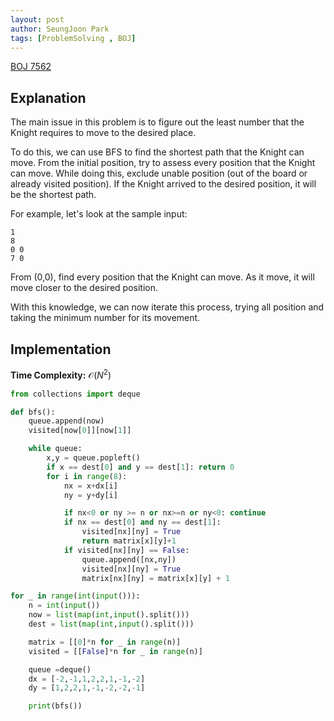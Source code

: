 ```yaml
---
layout: post
author: SeungJoon Park
tags: [ProblemSolving , BOJ]
---
```


[BOJ 7562](https://www.acmicpc.net/problem/7562)

## Explanation

The main issue in this problem is to figure out the least number that the Knight requires to move to the desired place.

To do this, we can use BFS to find the shortest path that the Knight can move.
From the initial position, try to assess every position that the Knight can move. While doing this, exclude unable position (out of the board or already visited position). If the Knight arrived to the desired position, it will be the shortest path.

For example, let's look at the sample input:
```
1
8
0 0
7 0
```

From (0,0), find every position that the Knight can move. As it move, it will move closer to the desired position. 

With this knowledge, we can now iterate this process, trying all position and taking the minimum number for its movement.

## Implementation

**Time Complexity:** $\mathcal{O}(N^2)$


```py
from collections import deque

def bfs():
    queue.append(now)
    visited[now[0]][now[1]]

    while queue:
        x,y = queue.popleft()
        if x == dest[0] and y == dest[1]: return 0
        for i in range(8):
            nx = x+dx[i]
            ny = y+dy[i]

            if nx<0 or ny >= n or nx>=n or ny<0: continue
            if nx == dest[0] and ny == dest[1]: 
                visited[nx][ny] = True
                return matrix[x][y]+1
            if visited[nx][ny] == False:
                queue.append([nx,ny])
                visited[nx][ny] = True
                matrix[nx][ny] = matrix[x][y] + 1

for _ in range(int(input())):
    n = int(input())
    now = list(map(int,input().split()))
    dest = list(map(int,input().split()))

    matrix = [[0]*n for _ in range(n)]
    visited = [[False]*n for _ in range(n)]

    queue =deque()
    dx = [-2,-1,1,2,2,1,-1,-2]
    dy = [1,2,2,1,-1,-2,-2,-1]

    print(bfs())
```

